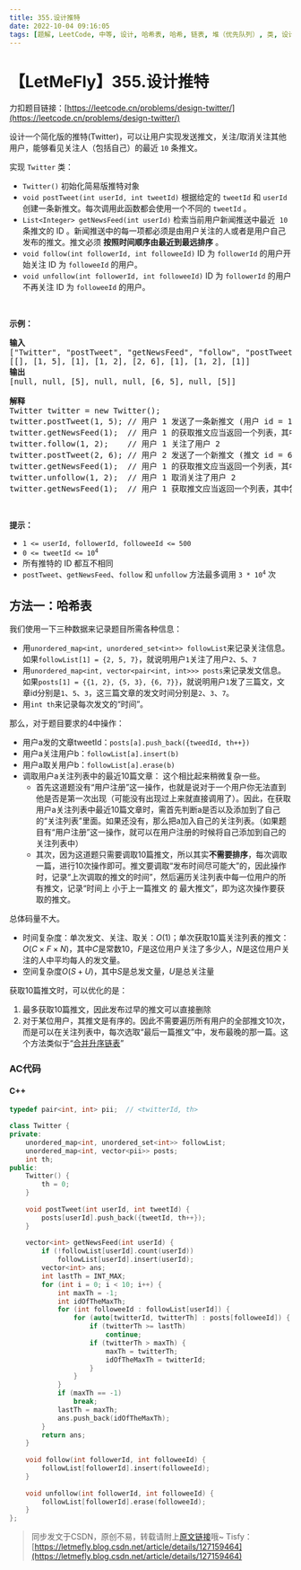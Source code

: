 ```yaml
---
title: 355.设计推特
date: 2022-10-04 09:16:05
tags: [题解, LeetCode, 中等, 设计, 哈希表, 哈希, 链表, 堆（优先队列）, 类, 设计]
---
```


# 【LetMeFly】355.设计推特

力扣题目链接：[https://leetcode.cn/problems/design-twitter/](https://leetcode.cn/problems/design-twitter/)

<p>设计一个简化版的推特(Twitter)，可以让用户实现发送推文，关注/取消关注其他用户，能够看见关注人（包括自己）的最近 <code>10</code> 条推文。</p>

<p>实现 <code>Twitter</code> 类：</p>

<ul>
	<li><code>Twitter()</code> 初始化简易版推特对象</li>
	<li><code>void postTweet(int userId, int tweetId)</code> 根据给定的 <code>tweetId</code> 和 <code>userId</code> 创建一条新推文。每次调用此函数都会使用一个不同的 <code>tweetId</code> 。</li>
	<li><code>List&lt;Integer&gt; getNewsFeed(int userId)</code> 检索当前用户新闻推送中最近&nbsp; <code>10</code> 条推文的 ID 。新闻推送中的每一项都必须是由用户关注的人或者是用户自己发布的推文。推文必须 <strong>按照时间顺序由最近到最远排序</strong> 。</li>
	<li><code>void follow(int followerId, int followeeId)</code> ID 为 <code>followerId</code> 的用户开始关注 ID 为 <code>followeeId</code> 的用户。</li>
	<li><code>void unfollow(int followerId, int followeeId)</code> ID 为 <code>followerId</code> 的用户不再关注 ID 为 <code>followeeId</code> 的用户。</li>
</ul>

<p>&nbsp;</p>

<p><strong>示例：</strong></p>

<pre>
<strong>输入</strong>
["Twitter", "postTweet", "getNewsFeed", "follow", "postTweet", "getNewsFeed", "unfollow", "getNewsFeed"]
[[], [1, 5], [1], [1, 2], [2, 6], [1], [1, 2], [1]]
<strong>输出</strong>
[null, null, [5], null, null, [6, 5], null, [5]]

<strong>解释</strong>
Twitter twitter = new Twitter();
twitter.postTweet(1, 5); // 用户 1 发送了一条新推文 (用户 id = 1, 推文 id = 5)
twitter.getNewsFeed(1);  // 用户 1 的获取推文应当返回一个列表，其中包含一个 id 为 5 的推文
twitter.follow(1, 2);    // 用户 1 关注了用户 2
twitter.postTweet(2, 6); // 用户 2 发送了一个新推文 (推文 id = 6)
twitter.getNewsFeed(1);  // 用户 1 的获取推文应当返回一个列表，其中包含两个推文，id 分别为 -&gt; [6, 5] 。推文 id 6 应当在推文 id 5 之前，因为它是在 5 之后发送的
twitter.unfollow(1, 2);  // 用户 1 取消关注了用户 2
twitter.getNewsFeed(1);  // 用户 1 获取推文应当返回一个列表，其中包含一个 id 为 5 的推文。因为用户 1 已经不再关注用户 2</pre>

<p>&nbsp;</p>

<p><strong>提示：</strong></p>

<ul>
	<li><code>1 &lt;= userId, followerId, followeeId &lt;= 500</code></li>
	<li><code>0 &lt;= tweetId &lt;= 10<sup>4</sup></code></li>
	<li>所有推特的 ID 都互不相同</li>
	<li><code>postTweet</code>、<code>getNewsFeed</code>、<code>follow</code> 和 <code>unfollow</code> 方法最多调用 <code>3 * 10<sup>4</sup></code> 次</li>
</ul>


    
## 方法一：哈希表

我们使用一下三种数据来记录题目所需各种信息：

+ 用```unordered_map<int, unordered_set<int>> followList```来记录关注信息。如果```followList[1] = {2, 5, 7}```，就说明用户```1```关注了用户```2```、```5```、```7```
+ 用```unordered_map<int, vector<pair<int, int>>> posts```来记录发文信息。如果```posts[1] = {{1, 2}, {5, 3}, {6, 7}}```，就说明用户```1```发了三篇文，文章id分别是```1```、```5```、```3```，这三篇文章的发文时间分别是```2```、```3```、```7```。
+ 用```int th```来记录每次发文的“时间”。

那么，对于题目要求的4中操作：

+ 用户a发的文章tweetId：```posts[a].push_back({tweedId, th++})```
+ 用户a关注用户b：```followList[a].insert(b)```
+ 用户a取关用户b：```followList[a].erase(b)```
+ 调取用户a关注列表中的最近10篇文章：
   这个相比起来稍微复杂一些。
   + 首先这道题没有“用户注册”这一操作，也就是说对于一个用户你无法直到他是否是第一次出现（可能没有出现过上来就直接调用了）。因此，在获取用户a关注列表中最近10篇文章时，需首先判断a是否以及添加到了自己的“关注列表”里面。如果还没有，那么把a加入自己的关注列表。（如果题目有“用户注册”这一操作，就可以在用户注册的时候将自己添加到自己的关注列表中）
   + 其次，因为这道题只需要调取10篇推文，所以其实**不需要排序**，每次调取一篇，进行10次操作即可。推文要调取“发布时间尽可能大”的，因此操作时，记录“上次调取的推文的时间”，然后遍历关注列表中每一位用户的所有推文，记录“时间上 小于上一篇推文 的 最大推文”，即为这次操作要获取的推文。

总体码量不大。

+ 时间复杂度：单次发文、关注、取关：$O(1)$；单次获取10篇关注列表的推文：$O(C\times F\times N)$，其中$C$是常数$10$，$F$是这位用户关注了多少人，$N$是这位用户关注的人中平均每人的发文量。
+ 空间复杂度$O(S+U)$，其中$S$是总发文量，$U$是总关注量

获取10篇推文时，可以优化的是：

1. 最多获取10篇推文，因此发布过早的推文可以直接删除
2. 对于某位用户，其推文是有序的。因此不需要遍历所有用户的全部推文10次，而是可以在关注列表中，每次选取“最后一篇推文”中，发布最晚的那一篇。这个方法类似于“[合并升序链表](https://leetcode.cn/problems/merge-k-sorted-lists/)”

### AC代码

#### C++

```cpp
typedef pair<int, int> pii;  // <twitterId, th>

class Twitter {
private:
    unordered_map<int, unordered_set<int>> followList;
    unordered_map<int, vector<pii>> posts;
    int th;
public:
    Twitter() {
        th = 0;
    }
    
    void postTweet(int userId, int tweetId) {
        posts[userId].push_back({tweetId, th++});
    }
    
    vector<int> getNewsFeed(int userId) {
        if (!followList[userId].count(userId))
            followList[userId].insert(userId);
        vector<int> ans;
        int lastTh = INT_MAX;
        for (int i = 0; i < 10; i++) {
            int maxTh = -1;
            int idOfTheMaxTh;
            for (int followeeId : followList[userId]) {
                for (auto[twitterId, twitterTh] : posts[followeeId]) {
                    if (twitterTh >= lastTh)
                        continue;
                    if (twitterTh > maxTh) {
                        maxTh = twitterTh;
                        idOfTheMaxTh = twitterId;
                    }
                }
            }
            if (maxTh == -1)
                break;
            lastTh = maxTh;
            ans.push_back(idOfTheMaxTh);
        }
        return ans;
    }
    
    void follow(int followerId, int followeeId) {
        followList[followerId].insert(followeeId);
    }
    
    void unfollow(int followerId, int followeeId) {
        followList[followerId].erase(followeeId);
    }
};
```

> 同步发文于CSDN，原创不易，转载请附上[原文链接](https://blog.letmefly.xyz/2022/10/04/LeetCode%200355.%E8%AE%BE%E8%AE%A1%E6%8E%A8%E7%89%B9/)哦~
> Tisfy：[https://letmefly.blog.csdn.net/article/details/127159464](https://letmefly.blog.csdn.net/article/details/127159464)
